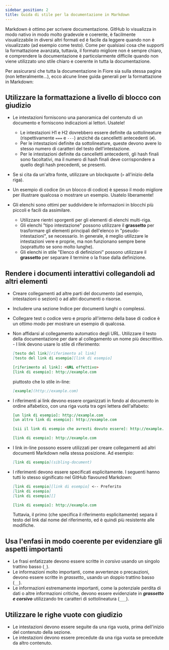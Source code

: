 ```yaml
---
sidebar_position: 2
title: Guida di stile per la documentazione in Markdown
---
```


Markdown è ottimo per scrivere documentazione. GitHub lo visualizza in modo nativo in modo molto gradevole e coerente, è
facilmente visualizzabile in diversi altri formati ed è facile da leggere quando non è visualizzato (ad esempio come
testo). Come per qualsiasi cosa che supporti la formattazione avanzata, tuttavia, il formato migliore non è sempre
chiaro, e comprendere la documentazione è particolarmente difficile quando non viene utilizzato uno stile chiaro e
coerente in tutta la documentazione.

Per assicurarsi che tutta la documentazione in Fiore sia sulla stessa pagina (non letteralmente...), ecco alcune linee
guida generali per la formattazione in Markdown:

Utilizzare la formattazione a livello di blocco con giudizio
--------------------------------------

- Le intestazioni forniscono una panoramica del contenuto di un documento e forniscono indicazioni ai lettori. Usatele!

  - Le intestazioni H1 e H2 dovrebbero essere definite da sottolineature (rispettivamente `===` e `---`) anziché da
    cancelletti antecedenti (`#`).
  - Per le intestazioni definite da sottolineature, queste devono avere lo stesso numero di caratteri del testo
    dell'intestazione.
  - Per le intestazioni definite da cancelletti antecedenti, gli hash finali sono facoltativi, ma il numero di hash
    finali deve corrispondere a quello degli hash precedenti, se presenti.

- Se si cita da un'altra fonte, utilizzare un blockquote (`>` all'inizio della riga).
- Un esempio di codice (in un blocco di codice) è spesso il modo migliore per illustrare qualcosa o mostrare un esempio.
  Usatelo liberamente!
- Gli elenchi sono ottimi per suddividere le informazioni in blocchi più piccoli e facili da assimilare.

  - Utilizzare rientri sporgenti per gli elementi di elenchi multi-riga.
  - Gli elenchi "tipo intestazione" possono utilizzare il __grassetto__ per trasformare gli elementi principali
    dell'elenco in "pseudo-intestazioni", se necessario. In generale, è meglio utilizzare le intestazioni vere e
    proprie, ma non funzionano sempre bene (soprattutto se sono molto lunghe).
  - Gli elenchi in stile "Elenco di definizioni" possono utilizzare il __grassetto__ per separare il termine o la frase
    dalla definizione.

Rendere i documenti interattivi collegandoli ad altri elementi
--------------------------------------------------------------

- Creare collegamenti ad altre parti del documento (ad esempio, intestazioni o sezioni) o ad altri documenti o risorse.
- Includere una sezione Indice per documenti lunghi o complessi.
- Collegare test o codice vero e proprio all'interno della base di codice è un ottimo modo per mostrare un esempio di
  qualcosa.
- Non affidarsi al collegamento automatico degli URL. Utilizzare il testo della documentazione per dare al collegamento
  un nome più descrittivo. - I link devono usare lo stile di riferimento:

  ```markdown
  [testo del link][riferimento al link]
  [testo del link di esempio][link di esempio]

  [riferimento al link]: <URL effettivo>
  [link di esempio]: http://example.com
  ```

  piuttosto che lo stile in-line:

  ```markdown
  [example](http://example.com)
  ```

- I riferimenti ai link devono essere organizzati in fondo al documento in ordine alfabetico, con una
  riga vuota tra ogni lettera dell'alfabeto:

  ```markdown
  [un link di esempio]: http://example.com
  [un altro link di esempio]: http://example.com

  [sii il link di esempio che avresti dovuto essere]: http://example.com

  [link di esempio]: http://example.com
  ```

- I link in-line possono essere utilizzati per creare collegamenti ad altri documenti Markdown nella stessa posizione.
  Ad esempio:

  ```markdown
  [link di esempio](sibling-document)
  ```

- I riferimenti devono essere specificati esplicitamente. I seguenti hanno tutti lo stesso significato nel GitHub
  flavoured Markdown:

  ```markdown
  [link di esempio][link di esempio] <-- Preferito
  [link di esempio]
  [link di esempio][]

  [link di esempio]: http://example.com
  ```

  Tuttavia, il primo (che specifica il riferimento esplicitamente) separa il testo del link dal nome del riferimento, ed
  è quindi più resistente alle modifiche.

Usa l'enfasi in modo coerente per evidenziare gli aspetti importanti
--------------------------------------------------------------------

- Le frasi enfatizzate devono essere scritte in _corsivo_ usando un singolo trattino basso (`_`).
- Le informazioni molto importanti, come avvertenze o precauzioni, devono essere scritte in _grassetto__ usando un
  doppio trattino basso (`__`).
- Le informazioni estremamente importanti, come la potenziale perdita di dati o altre informazioni critiche, devono
  essere evidenziate in ___grassetto e corsivo___ utilizzando tre caratteri di sottolineatura (`___`).

Utilizzare le righe vuote con giudizio
---------------------------

- Le intestazioni devono essere seguite da una riga vuota, prima dell'inizio del contenuto della sezione.
- Le intestazioni devono essere precedute da una riga vuota se precedute da altro contenuto.
